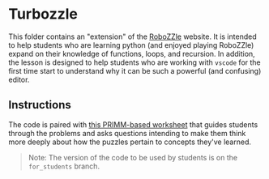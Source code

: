 # Turbozzle

This folder contains an "extension" of the [RoboZZle](http://www.robozzle.com)
website. It is intended to help students who are learning python (and enjoyed
playing RoboZZle) expand on their knowledge of functions, loops, and recursion.
In addition, the lesson is designed to help students who are working with
`vscode` for the first time start to understand why it can be such a powerful
(and confusing) editor.

## Instructions

The code is paired with [this PRIMM-based worksheet](https://docs.google.com/document/d/1fekLawCFuocIC7UNs41wR1hAvdX_QMzMMIOz599dnUU)
that guides students through the problems and asks questions intending to make
them think more deeply about how the puzzles pertain to concepts they've
learned.

> Note: The version of the code to be used by students is on the `for_students` branch.
